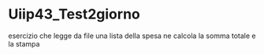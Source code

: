 # Uiip43_Test2giorno
esercizio che legge da file una lista della spesa ne calcola la somma totale e la stampa
